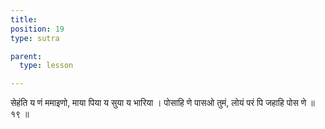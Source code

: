```yaml
---
title: 
position: 19
type: sutra

parent:
  type: lesson

---
```


सेहंति य णं ममाइणो, माया पिया य सुया य भारिया ।
पोसाहि णे पासओ तुमं, लोयं परं पि जहाहि पोस णे ॥ १९ ॥